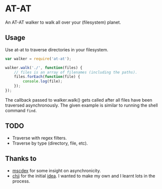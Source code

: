 AT-AT
=====

An AT-AT walker to walk all over your (filesystem) planet.

## Usage

Use at-at to traverse directories in your filesystem.


```js
var walker = require('at-at');

walker.walk('./', function(files) {
    // files is an array of filenames (including the paths).
    files.forEach(function(file) {
        console.log(file);
    });
});
```

The callback passed to walker.walk() gets called after all files have been
traversed asynchronously. The given example is similar to running the shell
command `find`.

## TODO

 * Traverse with regex filters.
 * Traverse by type (directory, file, etc).

## Thanks to

- [mscdex](http://github.com/mscdex/) for some insight on asynchronicity.
- [chjj](http://github.com/chjj) for the initial
  [idea](http://stackoverflow.com/questions/5827612). I wanted to make my own
  and I learnt lots in the process.

